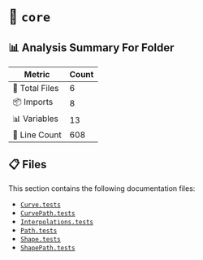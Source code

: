 # 📁 `core`

## 📊 Analysis Summary For Folder

| Metric | Count |
|--------|-------|
| 📁 Total Files | 6 |
| 📦 Imports | 8 |
| 📊 Variables | 13 |
| 🔢 Line Count | 608 |


## 📋 Files

This section contains the following documentation files:

- [`Curve.tests`](./Curve.tests.md)
- [`CurvePath.tests`](./CurvePath.tests.md)
- [`Interpolations.tests`](./Interpolations.tests.md)
- [`Path.tests`](./Path.tests.md)
- [`Shape.tests`](./Shape.tests.md)
- [`ShapePath.tests`](./ShapePath.tests.md)